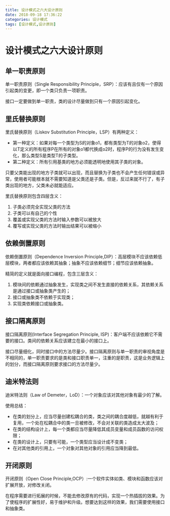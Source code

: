 ```yaml
---
title: 设计模式之六大设计原则
date: 2018-09-18 17:36:22
categories: 设计模式
tags: [设计模式,设计原则]
---
```


# 设计模式之六大设计原则

## 单一职责原则
单一职责原则（Single Responsibility Principle，SRP）：应该有且仅有一个原因引起类的变更，即一个类只负责一项职责。

接口一定要做到单一职责，类的设计尽量做到只有一个原因引起变化。

## 里氏替换原则
里氏替换原则（Liskov Substitution Principle，LSP）有两种定义：
- 第一种定义：如果对每一个类型为S的对象o1，都有类型为T的对象o2，使得以T定义的所有程序P在所有的对象o1都代换成o2时，程序P的行为没有发生变
化，那么类型S是类型T的子类型。
- 第二种定义：所有引用基类的地方必须能透明地使用其子类的对象。

只要父类能出现的地方子类就可以出现，而且替换为子类也不会产生任何错误或异常，使用者可能根本就不需要知道是父类还是子类。但是，反过来就不行了，有子类出现的地方，父类未必就能适应。

里氏替换原则包含四层含义：
1. 子类必须完全实现父类的方法
2. 子类可以有自己的个性
3. 覆盖或实现父类的方法时输入参数可以被放大
4. 覆写或实现父类的方法时输出结果可以被缩小

## 依赖倒置原则
依赖倒置原则（Dependence Inversion Principle,DIP）：高层模块不应该依赖低层模块，两者都应该依赖其抽象；抽象不应该依赖细节；细节应该依赖抽象。

精简的定义就是面向接口编程，包含三层含义：
1. 模块间的依赖通过抽象发生，实现类之间不发生直接的依赖关系，其依赖关系是通过接口或抽象类产生的；
2. 接口或抽象类不依赖于实现类；
3. 实现类依赖接口或抽象类。

## 接口隔离原则
接口隔离原则(Interface  Segregation Principle, ISP)：客户端不应该依赖它不需要的接口。类间的依赖关系应该建立在最小的接口上。

接口尽量细化，同时接口中的方法尽量少。接口隔离原则与单一职责的审视角度是不相同的，单一职责要求的是类和接口职责单一，注重的是职责，这是业务逻辑上的划分，而接口隔离原则要求接口的方法尽量少。

## 迪米特法则
迪米特法则（Law of Demeter，LoD）：一个对象应该对其他对象有最少的了解。

使用总结：
- 在类的划分上，应当尽量创建松耦合的类，类之间的耦合度越低，就越有利于复用，一个处在松耦合中的类一旦被修改，不会对关联的类造成太大波及；
- 在类的结构设计上，每一个类都应当尽量降低其成员变量和成员函数的访问权限；
- 在类的设计上，只要有可能，一个类型应当设计成不变类；
- 在对其他类的引用上，一个对象对其他对象的引用应当降到最低。

## 开闭原则
开闭原则（Open Close Principle,OCP）:一个软件实体如类、模块和函数应该对扩展开放，对修改关闭。

在程序需要进行拓展的时候，不能去修改原有的代码，实现一个热插拔的效果。为了使程序的扩展性好，易于维护和升级。想要达到这样的效果，我们需要使用接口和抽象类。